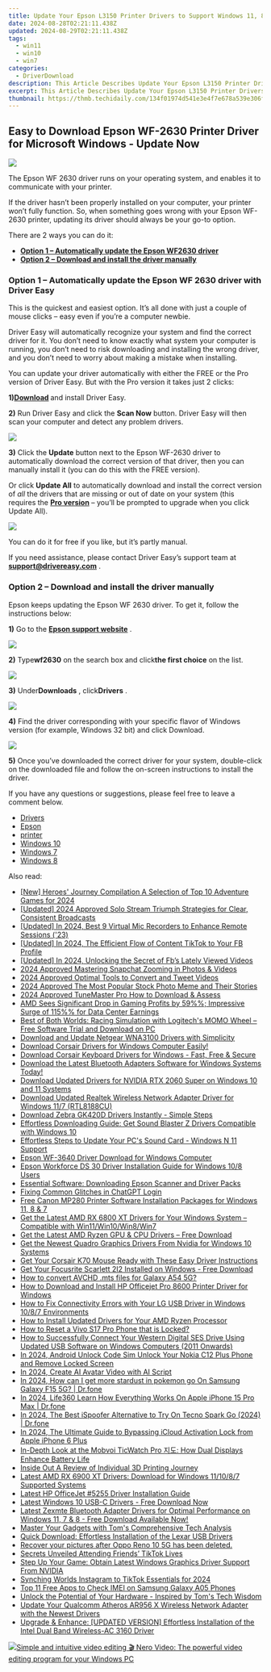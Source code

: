 ```yaml
---
title: Update Your Epson L3150 Printer Drivers to Support Windows 11, 8 & 7 - Download Now
date: 2024-08-28T02:21:11.438Z
updated: 2024-08-29T02:21:11.438Z
tags:
  - win11
  - win10
  - win7
categories:
  - DriverDownload
description: This Article Describes Update Your Epson L3150 Printer Drivers to Support Windows 11, 8 & 7 - Download Now
excerpt: This Article Describes Update Your Epson L3150 Printer Drivers to Support Windows 11, 8 & 7 - Download Now
thumbnail: https://thmb.techidaily.com/134f01974d541e3e4f7e678a539e306f85d908190cede197af26c62a5bdec50a.png
---
```


## Easy to Download Epson WF-2630 Printer Driver for Microsoft Windows - Update Now

![](https://images.drivereasy.com/wp-content/uploads/2019/10/2019-10-18_11-07-32.jpg)

 The Epson WF 2630 driver runs on your operating system, and enables it to communicate with your printer.

 If the driver hasn’t been properly installed on your computer, your printer won’t fully function. So, when something goes wrong with your Epson WF-2630 printer, updating its driver should always be your go-to option.

There are 2 ways you can do it:

* **[Option 1 – Automatically update the Epson WF2630 driver](https://tools.techidaily.com/drivereasy/download/)**
* **[Option 2 – Download and install the driver manually](https://tools.techidaily.com/drivereasy/download/)**

### **Option 1 – Automatically update** the Epson WF 2630 **driver** with Driver Easy

 This is the quickest and easiest option. It’s all done with just a couple of mouse clicks – easy even if you’re a computer newbie.

 Driver Easy will automatically recognize your system and find the correct driver for it. You don’t need to know exactly what system your computer is running, you don’t need to risk downloading and installing the wrong driver, and you don’t need to worry about making a mistake when installing.

 You can update your driver automatically with either the FREE or the Pro version of Driver Easy. But with the Pro version it takes just 2 clicks:

 **1)[Download](https://tools.techidaily.com/drivereasy/download/) [](https://tools.techidaily.com/drivereasy/download/)**  and install Driver Easy.

**2)** Run Driver Easy and click the **Scan Now** button. Driver Easy will then scan your computer and detect any problem drivers.

![](https://images.drivereasy.com/wp-content/uploads/2019/10/2019-10-17_12-11-59-7.jpg)

**3)** Click the **Update**  button next to the Epson WF-2630 driver to automatically download the correct version of that driver, then you can manually install it (you can do this with the FREE version).

 Or click **Update All** to automatically download and install the correct version of _all_ the drivers that are missing or out of date on your system (this requires the **[Pro version](https://tools.techidaily.com/drivereasy/download/)**  – you’ll be prompted to upgrade when you click Update All).

![](https://images.drivereasy.com/wp-content/uploads/2019/10/2019-10-18_11-03-55.jpg)

 You can do it for free if you like, but it’s partly manual.

 If you need assistance, please contact Driver Easy’s support team at [**support@drivereasy.com**](https://tools.techidaily.com/drivereasy/download/) .

### **Option 2 – Download and install the driver manually**

 Epson keeps updating the Epson WF 2630 driver. To get it, follow the instructions below:

**1)** Go to the **[Epson support website](https://epson.com/usa)**  .

![](https://images.drivereasy.com/wp-content/uploads/2019/10/2019-10-18_11-30-53-1024x402.jpg)

**2)** Type**wf2630** on the search box and click**the first choice** on the list.

![](https://images.drivereasy.com/wp-content/uploads/2019/10/2019-10-18_11-31-43-1024x475.jpg)

**3)** Under**Downloads** , click**Drivers** .

![](https://images.drivereasy.com/wp-content/uploads/2019/10/2019-10-18_11-33-46-1024x524.jpg)

**4)** Find the driver corresponding with your specific flavor of Windows version (for example, Windows 32 bit) and click Download.

![](https://images.drivereasy.com/wp-content/uploads/2019/10/2019-10-18_11-33-46-2-1024x329.jpg)

**5)** Once you’ve downloaded the correct driver for your system, double-click on the downloaded file and follow the on-screen instructions to install the driver.

 If you have any questions or suggestions, please feel free to leave a comment below.

* [Drivers](https://tools.techidaily.com/drivereasy/download/)
* [Epson](https://tools.techidaily.com/drivereasy/download/)
* [printer](https://tools.techidaily.com/drivereasy/download/)
* [Windows 10](https://tools.techidaily.com/drivereasy/download/)
* [Windows 7](https://tools.techidaily.com/drivereasy/download/)
* [Windows 8](https://tools.techidaily.com/drivereasy/download/)

<ins class="adsbygoogle"
     style="display:block"
     data-ad-format="autorelaxed"
     data-ad-client="ca-pub-7571918770474297"
     data-ad-slot="1223367746"></ins>



<ins class="adsbygoogle"
     style="display:block"
     data-ad-client="ca-pub-7571918770474297"
     data-ad-slot="8358498916"
     data-ad-format="auto"
     data-full-width-responsive="true"></ins>

<span class="atpl-alsoreadstyle">Also read:</span>
<div><ul>
<li><a href="https://visual-screen-recording.techidaily.com/new-heroes-journey-compilation-a-selection-of-top-10-adventure-games-for-2024/"><u>[New] Heroes' Journey Compilation  A Selection of Top 10 Adventure Games for 2024</u></a></li>
<li><a href="https://vp-tips.techidaily.com/updated-2024-approved-solo-stream-triumph-strategies-for-clear-consistent-broadcasts/"><u>[Updated] 2024 Approved  Solo Stream Triumph  Strategies for Clear, Consistent Broadcasts</u></a></li>
<li><a href="https://screen-sharing-recording.techidaily.com/updated-in-2024-best-9-virtual-mic-recorders-to-enhance-remote-sessions-23/"><u>[Updated] In 2024, Best 9 Virtual Mic Recorders to Enhance Remote Sessions ('23)</u></a></li>
<li><a href="https://facebook-videos.techidaily.com/updated-in-2024-the-efficient-flow-of-content-tiktok-to-your-fb-profile/"><u>[Updated] In 2024, The Efficient Flow of Content  TikTok to Your FB Profile</u></a></li>
<li><a href="https://facebook-clips.techidaily.com/updated-in-2024-unlocking-the-secret-of-fbs-lately-viewed-videos/"><u>[Updated] In 2024, Unlocking the Secret of Fb’s Lately Viewed Videos</u></a></li>
<li><a href="https://fox-access.techidaily.com/2024-approved-mastering-snapchat-zooming-in-photos-and-videos/"><u>2024 Approved  Mastering Snapchat  Zooming in Photos & Videos</u></a></li>
<li><a href="https://extra-support.techidaily.com/2024-approved-optimal-tools-to-convert-and-tweet-videos/"><u>2024 Approved  Optimal Tools to Convert and Tweet Videos</u></a></li>
<li><a href="https://some-approaches.techidaily.com/2024-approved-the-most-popular-stock-photo-meme-and-their-stories/"><u>2024 Approved  The Most Popular Stock Photo Meme and Their Stories</u></a></li>
<li><a href="https://remote-screen-capture.techidaily.com/2024-approved-tunemaster-pro-how-to-download-and-assess/"><u>2024 Approved  TuneMaster Pro  How to Download & Assess</u></a></li>
<li><a href="https://hardware-updates.techidaily.com/amd-sees-significant-drop-in-gaming-profits-by-59-impressive-surge-of-115-for-data-center-earnings/"><u>AMD Sees Significant Drop in Gaming Profits by 59%%; Impressive Surge of 115%% for Data Center Earnings</u></a></li>
<li><a href="https://hardware-updates.techidaily.com/best-of-both-worlds-racing-simulation-with-logitechs-momo-wheel-free-software-trial-and-download-on-pc/"><u>Best of Both Worlds: Racing Simulation with Logitech's MOMO Wheel – Free Software Trial and Download on PC</u></a></li>
<li><a href="https://hardware-updates.techidaily.com/download-and-update-netgear-wna3100-drivers-with-simplicity/"><u>Download and Update Netgear WNA3100 Drivers with Simplicity</u></a></li>
<li><a href="https://hardware-updates.techidaily.com/download-corsair-drivers-for-windows-computer-easily/"><u>Download Corsair Drivers for Windows Computer Easily!</u></a></li>
<li><a href="https://hardware-updates.techidaily.com/download-corsair-keyboard-drivers-for-windows-fast-free-and-secure/"><u>Download Corsair Keyboard Drivers for Windows - Fast, Free & Secure</u></a></li>
<li><a href="https://hardware-updates.techidaily.com/download-the-latest-bluetooth-adapters-software-for-windows-systems-today/"><u>Download the Latest Bluetooth Adapters Software for Windows Systems Today!</u></a></li>
<li><a href="https://hardware-updates.techidaily.com/download-updated-drivers-for-nvidia-rtx-2060-super-on-windows-10-and-11-systems/"><u>Download Updated Drivers for NVIDIA RTX 2060 Super on Windows 10 and 11 Systems</u></a></li>
<li><a href="https://driver-download.techidaily.com/download-updated-realtek-wireless-network-adapter-driver-for-windows-117-rtl8188cu/"><u>Download Updated Realtek Wireless Network Adapter Driver for Windows 11/7 (RTL8188CU)</u></a></li>
<li><a href="https://hardware-updates.techidaily.com/download-zebra-gk420d-drivers-instantly-simple-steps/"><u>Download Zebra GK420D Drivers Instantly - Simple Steps</u></a></li>
<li><a href="https://hardware-updates.techidaily.com/effortless-downloading-guide-get-sound-blaster-z-drivers-compatible-with-windows-10/"><u>Effortless Downloading Guide: Get Sound Blaster Z Drivers Compatible with Windows 10</u></a></li>
<li><a href="https://hardware-updates.techidaily.com/effortless-steps-to-update-your-pcs-sound-card-windows-n-11-support/"><u>Effortless Steps to Update Your PC's Sound Card - Windows N 11 Support</u></a></li>
<li><a href="https://hardware-updates.techidaily.com/epson-wf-3640-driver-download-for-windows-computer/"><u>Epson WF-3640 Driver Download for Windows Computer</u></a></li>
<li><a href="https://hardware-updates.techidaily.com/epson-workforce-ds-30-driver-installation-guide-for-windows-108-users/"><u>Epson Workforce DS 30 Driver Installation Guide for Windows 10/8 Users</u></a></li>
<li><a href="https://hardware-updates.techidaily.com/essential-software-downloading-epson-scanner-and-driver-packs/"><u>Essential Software: Downloading Epson Scanner and Driver Packs</u></a></li>
<li><a href="https://tech-revival.techidaily.com/fixing-common-glitches-in-chatgpt-login/"><u>Fixing Common Glitches in ChatGPT Login</u></a></li>
<li><a href="https://hardware-updates.techidaily.com/free-canon-mp280-printer-software-installation-packages-for-windows-11-8-and-7/"><u>Free Canon MP280 Printer Software Installation Packages for Windows 11, 8 & 7</u></a></li>
<li><a href="https://hardware-updates.techidaily.com/get-the-latest-amd-rx-6800-xt-drivers-for-your-windows-system-compatible-with-win11win10win8win7/"><u>Get the Latest AMD RX 6800 XT Drivers for Your Windows System – Compatible with Win11/Win10/Win8/Win7</u></a></li>
<li><a href="https://hardware-updates.techidaily.com/get-the-latest-amd-ryzen-gpu-and-cpu-drivers-free-download/"><u>Get the Latest AMD Ryzen GPU & CPU Drivers – Free Download</u></a></li>
<li><a href="https://hardware-updates.techidaily.com/get-the-newest-quadro-graphics-drivers-from-nvidia-for-windows-10-systems/"><u>Get the Newest Quadro Graphics Drivers From Nvidia for Windows 10 Systems</u></a></li>
<li><a href="https://hardware-updates.techidaily.com/get-your-corsair-k70-mouse-ready-with-these-easy-driver-instructions/"><u>Get Your Corsair K70 Mouse Ready with These Easy Driver Instructions</u></a></li>
<li><a href="https://hardware-updates.techidaily.com/get-your-focusrite-scarlett-2i2-installed-on-windows-free-download/"><u>Get Your Focusrite Scarlett 2I2 Installed on Windows - Free Download</u></a></li>
<li><a href="https://phone-solutions.techidaily.com/how-to-convert-avchd-mts-files-for-galaxy-a54-5g-by-aiseesoft-video-converter-play-mts-on-android/"><u>How to convert AVCHD .mts files for Galaxy A54 5G? </u></a></li>
<li><a href="https://hardware-updates.techidaily.com/how-to-download-and-install-hp-officejet-pro-8600-printer-driver-for-windows/"><u>How to Download and Install HP Officejet Pro 8600 Printer Driver for Windows</u></a></li>
<li><a href="https://hardware-updates.techidaily.com/how-to-fix-connectivity-errors-with-your-lg-usb-driver-in-windows-1087-environments/"><u>How to Fix Connectivity Errors with Your LG USB Driver in Windows 10/8/7 Environments</u></a></li>
<li><a href="https://hardware-updates.techidaily.com/how-to-install-updated-drivers-for-your-amd-ryzen-processor/"><u>How to Install Updated Drivers for Your AMD Ryzen Processor</u></a></li>
<li><a href="https://android-unlock.techidaily.com/how-to-reset-a-vivo-s17-pro-phone-that-is-locked-by-drfone-android/"><u>How to Reset a Vivo S17 Pro Phone that is Locked?</u></a></li>
<li><a href="https://hardware-updates.techidaily.com/how-to-successfully-connect-your-western-digital-ses-drive-using-updated-usb-software-on-windows-computers-2011-onwards/"><u>How to Successfully Connect Your Western Digital SES Drive Using Updated USB Software on Windows Computers (2011 Onwards)</u></a></li>
<li><a href="https://sim-unlock.techidaily.com/in-2024-android-unlock-code-sim-unlock-your-nokia-c12-plus-phone-and-remove-locked-screen-by-drfone-android/"><u>In 2024, Android Unlock Code Sim Unlock Your Nokia C12 Plus Phone and Remove Locked Screen</u></a></li>
<li><a href="https://ai-voice-clone.techidaily.com/in-2024-create-ai-avatar-video-with-ai-script/"><u>In 2024, Create AI Avatar Video with AI Script</u></a></li>
<li><a href="https://change-location.techidaily.com/in-2024-how-can-i-get-more-stardust-in-pokemon-go-on-samsung-galaxy-f15-5g-drfone-by-drfone-virtual-android/"><u>In 2024, How can I get more stardust in pokemon go On Samsung Galaxy F15 5G? | Dr.fone</u></a></li>
<li><a href="https://phone-solutions.techidaily.com/in-2024-life360-learn-how-everything-works-on-apple-iphone-15-pro-max-drfone-by-drfone-virtual-ios/"><u>In 2024, Life360 Learn How Everything Works On Apple iPhone 15 Pro Max | Dr.fone</u></a></li>
<li><a href="https://android-pokemon-go.techidaily.com/in-2024-the-best-ispoofer-alternative-to-try-on-tecno-spark-go-2024-drfone-by-drfone-virtual-android/"><u>In 2024, The Best iSpoofer Alternative to Try On Tecno Spark Go (2024) | Dr.fone</u></a></li>
<li><a href="https://activate-lock.techidaily.com/in-2024-the-ultimate-guide-to-bypassing-icloud-activation-lock-from-apple-iphone-6-plus-by-drfone-ios/"><u>In 2024, The Ultimate Guide to Bypassing iCloud Activation Lock from Apple iPhone 6 Plus</u></a></li>
<li><a href="https://buynow-info.techidaily.com/in-depth-look-at-the-mobvoi-ticwatch-pro-how-dual-displays-enhance-battery-life/"><u>In-Depth Look at the Mobvoi TicWatch Pro 지도: How Dual Displays Enhance Battery Life</u></a></li>
<li><a href="https://extra-information.techidaily.com/inside-out-a-review-of-individual-3d-printing-journey/"><u>Inside Out  A Review of Individual 3D Printing Journey</u></a></li>
<li><a href="https://hardware-updates.techidaily.com/latest-amd-rx-6900-xt-drivers-download-for-windows-111087-supported-systems/"><u>Latest AMD RX 6900 XT Drivers: Download for Windows 11/10/8/7 Supported Systems</u></a></li>
<li><a href="https://hardware-updates.techidaily.com/latest-hp-officejet-5255-driver-installation-guide/"><u>Latest HP OfficeJet #5255 Driver Installation Guide</u></a></li>
<li><a href="https://hardware-updates.techidaily.com/latest-windows-10-usb-c-drivers-free-download-now/"><u>Latest Windows 10 USB-C Drivers - Free Download Now</u></a></li>
<li><a href="https://hardware-updates.techidaily.com/latest-zexmte-bluetooth-adapter-drivers-for-optimal-performance-on-windows-11-7-and-8-free-download-available-now/"><u>Latest Zexmte Bluetooth Adapter Drivers for Optimal Performance on Windows 11, 7 & 8 - Free Download Available Now!</u></a></li>
<li><a href="https://hardware-updates.techidaily.com/master-your-gadgets-with-toms-comprehensive-tech-analysis/"><u>Master Your Gadgets with Tom's Comprehensive Tech Analysis</u></a></li>
<li><a href="https://hardware-updates.techidaily.com/quick-download-effortless-installation-of-the-lexar-usb-drivers/"><u>Quick Download: Effortless Installation of the Lexar USB Drivers</u></a></li>
<li><a href="https://review-topics.techidaily.com/recover-your-pictures-after-oppo-reno-10-5g-has-been-deleted-by-fonelab-android-recover-pictures/"><u>Recover your pictures after Oppo Reno 10 5G has been deleted.</u></a></li>
<li><a href="https://tiktok-videos.techidaily.com/secrets-unveiled-attending-friends-tiktok-lives/"><u>Secrets Unveiled  Attending Friends’ TikTok Lives</u></a></li>
<li><a href="https://hardware-updates.techidaily.com/step-up-your-game-obtain-latest-windows-graphics-driver-support-from-nvidia/"><u>Step Up Your Game: Obtain Latest Windows Graphics Driver Support From NVIDIA</u></a></li>
<li><a href="https://some-skills.techidaily.com/synching-worlds-instagram-to-tiktok-essentials-for-2024/"><u>Synching Worlds  Instagram to TikTok Essentials for 2024</u></a></li>
<li><a href="https://sim-unlock.techidaily.com/top-11-free-apps-to-check-imei-on-samsung-galaxy-a05-phones-by-drfone-android/"><u>Top 11 Free Apps to Check IMEI on Samsung Galaxy A05 Phones</u></a></li>
<li><a href="https://hardware-updates.techidaily.com/unlock-the-potential-of-your-hardware-inspired-by-toms-tech-wisdom/"><u>Unlock the Potential of Your Hardware - Inspired by Tom's Tech Wisdom</u></a></li>
<li><a href="https://hardware-updates.techidaily.com/update-your-qualcomm-atheros-ar956-x-wireless-network-adapter-with-the-newest-drivers/"><u>Update Your Qualcomm Atheros AR956 X Wireless Network Adapter with the Newest Drivers</u></a></li>
<li><a href="https://hardware-updates.techidaily.com/upgrade-and-enhance-updated-version-effortless-installation-of-the-intel-dual-band-wireless-ac-3160-driver/"><u>Upgrade & Enhance: [UPDATED VERSION] Effortless Installation of the Intel Dual Band Wireless-AC 3160 Driver</u></a></li>
</ul></div>

<!-- affiliate ads begin -->
<a href="https://store.nero.com/order/checkout.php?PRODS=42296685&QTY=1&AFFILIATE=108875&CART=1"><img src="http://cdnwww.nero.com/nero-com-wAssets/img/banners/2022/video-pp/ScreenshotSlider/Nero-Video-Advanced-editing.JPG" border="0">Simple and intuitive video editing
🎬 Nero Video:
The powerful video editing program for your Windows PC</a>
<!-- affiliate ads end -->